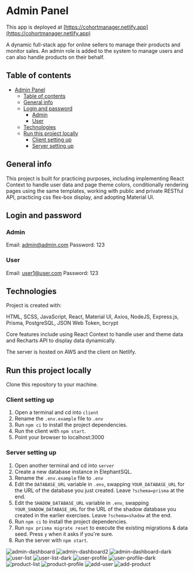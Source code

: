 # Admin Panel

This app is deployed at [https://cohortmanager.netlify.app](https://cohortmanager.netlify.app)

A dynamic full-stack app for online sellers to manage their products and monitor sales. An admin role is added to the system to manage users and can also handle products on their behalf.

## Table of contents

- [Admin Panel](#admin-panel)
  - [Table of contents](#table-of-contents)
  - [General info](#general-info)
  - [Login and password](#login-and-password)
    - [Admin](#admin)
    - [User](#user)
  - [Technologies](#technologies)
  - [Run this project locally](#run-this-project-locally)
    - [Client setting up](#client-setting-up)
    - [Server setting up](#server-setting-up)

## General info

This project is built for practicing purposes, including implementing React Context to handle user data and page theme colors, conditionally rendering pages using the same templates, working with public and private RESTful API, practicing css flex-box display, and adopting Material UI.

## Login and password

### Admin

Email: admin@admin.com
Password: 123

### User

Email: user1@user.com
Password: 123

## Technologies

Project is created with:

HTML, SCSS, JavaScript, React, Material UI, Axios, NodeJS, Express.js, Prisma, PostgreSQL, JSON Web Token, bcrypt

Core features include using React Context to handle user and theme data and Recharts API to display data dynamically.

The server is hosted on AWS and the client on Netlify.

## Run this project locally

Clone this repository to your machine.

### Client setting up

1. Open a terminal and cd into `client`
2. Rename the `.env.example` file to `.env`
3. Run `npm ci` to install the project dependencies.
4. Run the client with `npm start`.
5. Point your browser to localhost:3000

### Server setting up

1. Open another terminal and cd into `server`
2. Create a new database instance in ElephantSQL.
3. Rename the `.env.example` file to `.env`
4. Edit the `DATABASE_URL` variable in `.env`, swapping `YOUR_DATABASE_URL` for the URL of the database you just created. Leave `?schema=prisma` at the end.
5. Edit the `SHADOW_DATABASE_URL` variable in `.env`, swapping `YOUR_SHADOW_DATABASE_URL` for the URL of the shadow database you created in the earlier exercises. Leave `?schema=shadow` at the end.
6. Run `npm ci` to install the project dependencies.
7. Run `npx prisma migrate reset` to execute the existing migrations & data seed. Press `y` when it asks if you're sure.
8. Run the server with `npm start`.

![admin-dashboard](ReadmeImg/admin-dashboard.png)
![admin-dashboard2](ReadmeImg/admin-dashboard2.png)
![admin-dashboard-dark](ReadmeImg/dark-dashboard.png)
![user-list](ReadmeImg/user-list.png)
![user-list-dark](ReadmeImg/dark-list.png)
![user-profile](ReadmeImg/user-profile.png)
![user-profile-dark](ReadmeImg/dark-profile.png)
![product-list](ReadmeImg/product-list.png)
![product-profile](ReadmeImg/product-profile.png)
![add-user](ReadmeImg/add-user.png)
![add-product](ReadmeImg/add-product.png)
